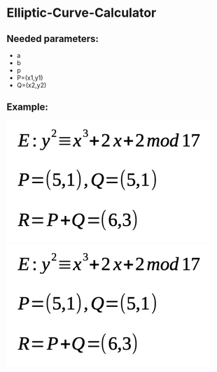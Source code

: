 # Elliptic-Curve-Calculator

## Needed parameters:

* a
* b
* p
* P=(x1,y1)
* Q=(x2,y2)

## Example:

![alt text](./example.png)
<img src="./example.png" alt="My cool logo"/>
